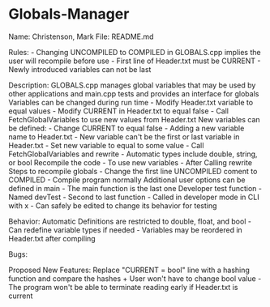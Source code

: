 # Globals-Manager

Name:		Christenson, Mark
File:		README.md

Rules:
    - Changing UNCOMPILED to COMPILED in GLOBALS.cpp implies the user will recompile before use
    - First line of Header.txt must be CURRENT
    - Newly introduced variables can not be last

Description:	GLOBALS.cpp manages global variables that may be used by other applications and 
main.cpp tests and provides an interface for globals
		Variables can be changed during run time
      - Modify Header.txt variable to equal values
      - Modify CURRENT in Header.txt to equal false
      - Call FetchGlobalVariables to use new values from Header.txt
		New variables can be defined:
      - Change CURRENT to equal false
			- Adding a new variable name to Header.txt
			- New variable can't be the first or last variable in Header.txt
			- Set new variable to equal to some value
      - Call FetchGlobalVariables and rewrite
			- Automatic types include double, string, or bool
		Recompile the code
			- To use new variables
      - After Calling rewrite
		Steps to recompile globals
			- Change the first line UNCOMPILED coment to COMPILED
			- Compile program normally
		Additional user options can be defined in main
      - The main function is the last one
    Developer test function
      - Named devTest
      - Second to last function
      - Called in developer mode in CLI with x
      - Can safely be edited to change its behavior for testing
      
Behavior:
    Automatic Definitions are restricted to double, float, and bool
      - Can redefine variable types if needed
      - Variables may be reordered in Header.txt after compiling
      
    
Bugs:

Proposed New Features:
    Replace "CURRENT = bool" line with a hashing function and compare the hashes
    	+ User won't have to change bool value
	- The program won't be able to terminate reading early if Header.txt is current
